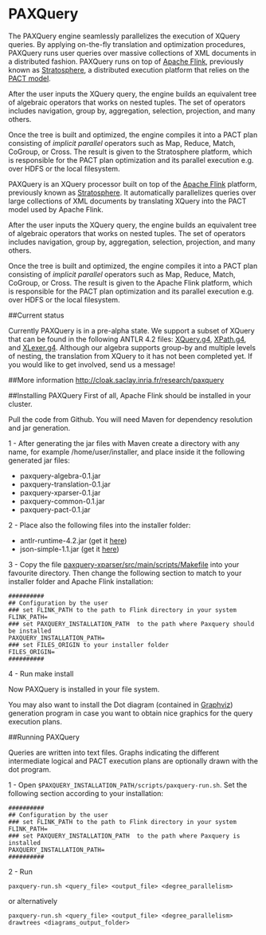# PAXQuery

The PAXQuery engine seamlessly parallelizes the execution of XQuery queries. By applying on-the-fly translation and optimization procedures, PAXQuery runs user queries over massive collections of XML documents in a distributed fashion. PAXQuery runs on top of <a href="http://flink.apache.org/">Apache Flink</a>, previously known as <a href="http://stratosphere.eu/" target="_blank">Stratosphere</a>, a distributed execution platform that relies on the <a title="The PACT model" href="http://dl.acm.org/citation.cfm?id=1807148" target="_blank">PACT model</a>.

After the user inputs the XQuery query, the engine builds an equivalent tree of algebraic operators that works on nested tuples. The set of operators includes navigation, group by, aggregation, selection, projection, and many others.

Once the tree is built and optimized, the engine compiles it into a PACT plan consisting of <em>implicit parallel</em> operators such as Map, Reduce, Match, CoGroup, or Cross. The result is given to the Stratosphere platform, which is responsible for the PACT plan optimization and its parallel execution e.g. over HDFS or the local filesystem.


PAXQuery is an XQuery processor built on top of the [Apache Flink](http://flink.apache.org/) platform, previously known as <a href="http://stratosphere.eu/" target="_blank">Stratosphere</a>. It automatically parallelizes queries over large collections of XML documents by translating XQuery into the PACT model used by Apache Flink.

After the user inputs the XQuery query, the engine builds an equivalent tree of algebraic operators that works on nested tuples. The set of operators includes navigation, group by, aggregation, selection, projection, and many others.

Once the tree is built and optimized, the engine compiles it into a PACT plan consisting of <em>implicit parallel</em> operators such as Map, Reduce, Match, CoGroup, or Cross. The result is given to the Apache Flink platform, which is responsible for the PACT plan optimization and its parallel execution e.g. over HDFS or the local filesystem.

##Current status

Currently PAXQuery is in a pre-alpha state. We support a subset of XQuery that can be found in the following ANTLR 4.2 files: [XQuery.g4](http://github.com/stratosphere/paxquery/blob/master/paxquery-xparser/src/main/java/fr/inria/oak/paxquery/xparser/XQuery.g4), [XPath.g4](https://github.com/stratosphere/paxquery/blob/master/paxquery-xparser/src/main/java/fr/inria/oak/paxquery/xparser/XPath.g4), and [XLexer.g4](https://github.com/stratosphere/paxquery/blob/master/paxquery-xparser/src/main/java/fr/inria/oak/paxquery/xparser/XLexer.g4). Although our algebra supports group-by and multiple levels of nesting, the translation from XQuery to it has not been completed yet. If you would like to get involved, send us a message!

##More information
http://cloak.saclay.inria.fr/research/paxquery

##Installing PAXQuery
First of all, Apache Flink should be installed in your cluster.

Pull the code from Github. You will need Maven for dependency resolution and jar generation.

1 - After generating the jar files with Maven create a directory with any name, for example /home/user/installer, and place inside it the following generated jar files:

- paxquery-algebra-0.1.jar
- paxquery-translation-0.1.jar
- paxquery-xparser-0.1.jar
- paxquery-common-0.1.jar
- paxquery-pact-0.1.jar

2 - Place also the following files into the installer folder:

- antlr-runtime-4.2.jar (get it [here](http://www.antlr.org/download/antlr-runtime-4.2.jar))
- json-simple-1.1.jar (get it [here](https://json-simple.googlecode.com/files/json_simple-1.1.jar))

3 - Copy the file [paxquery-xparser/src/main/scripts/Makefile](http://github.com/stratosphere/paxquery/blob/master/paxquery-xparser/src/main/scripts/Makefile) into your favourite directory. Then change the following section to match to your installer folder and Apache Flink installation:

```
##########
## Configuration by the user
### set FLINK_PATH to the path to Flink directory in your system
FLINK_PATH=
### set PAXQUERY_INSTALLATION_PATH  to the path where Paxquery should be installed
PAXQUERY_INSTALLATION_PATH=
### set FILES_ORIGIN to your installer folder
FILES_ORIGIN=
##########
```

4 - Run make install

Now PAXQuery is installed in your file system.

You may also want to install the Dot diagram (contained in [Graphviz](http://www.graphviz.org/)) generation program in case you want to obtain nice graphics for the query execution plans.

##Running PAXQuery

Queries are written into text files. Graphs indicating the different intermediate logical and PACT execution plans are optionally drawn with the dot program.

1 - Open ```$PAXQUERY_INSTALLATION_PATH/scripts/paxquery-run.sh```. Set the following section according to your installation:

```
##########
## Configuration by the user
### set FLINK_PATH to the path to Flink directory in your system
FLINK_PATH=
### set PAXQUERY_INSTALLATION_PATH  to the path where Paxquery is installed
PAXQUERY_INSTALLATION_PATH=
##########
```
2 - Run

```
paxquery-run.sh <query_file> <output_file> <degree_parallelism>
```

or alternatively

```
paxquery-run.sh <query_file> <output_file> <degree_parallelism> drawtrees <diagrams_output_folder>
```
